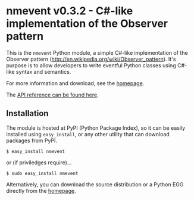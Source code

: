 nmevent v0.3.2 - C#-like implementation of the Observer pattern
===============================================================

This is the `nmevent` Python module, a simple C#-like implementation of the
Observer pattern (http://en.wikipedia.org/wiki/Observer_pattern). It's purpose
is to allow developers to write eventful Python classes using C#-like syntax
and semantics. 

For more information and download, see the [homepage](https://pypi.python.org/pypi/nmevent).

The [API reference can be found here](http://pythonhosted.org/nmevent).


Installation
------------

The module is hosted at PyPI (Python Package Index), so it can be easily
installed using `easy_install`, or any other utility that can download packages
from PyPI.

    $ easy_install nmevent

or (if priviledges require)...

    $ sudo easy_install nmevent

Alternatively, you can download the source distribution or a Python EGG
directly from the [homepage](https://pypi.python.org/pypi/nmevent#downloads).

